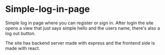 # Simple-log-in-page

Simple log in page where you can register or sign in.
After login the site opens a view that just says simple hello and the users name, there's also a log out button.

The site has backend server made with express and the frontend side is made with react. 

